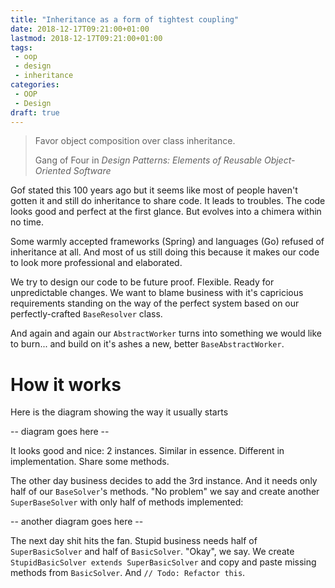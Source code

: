 ```yaml
---
title: "Inheritance as a form of tightest coupling"
date: 2018-12-17T09:21:00+01:00
lastmod: 2018-12-17T09:21:00+01:00
tags:
 - oop
 - design
 - inheritance
categories:
 - OOP
 - Design
draft: true
---
```

<blockquote class="blockquote text-right">
  <p class="mb-0">Favor object composition over class inheritance.</p>
  <footer class="blockquote-footer">Gang of Four in <cite title="Design Patterns: Elements of Reusable Object-Oriented Software">Design Patterns: Elements of Reusable Object-Oriented Software</cite></footer>
</blockquote>

Gof stated this 100 years ago but it seems like most of people haven't gotten it and still
do inheritance to share code. It leads to troubles. The code looks good and perfect at the first glance.
But evolves into a chimera within no time.

Some warmly accepted frameworks (Spring) and languages (Go) refused of inheritance at all.
And most of us still doing this because it makes our code to look more professional and elaborated.

We try to design our code to be future proof. Flexible. Ready for unpredictable changes. We want to blame business
with it's capricious requirements standing on the way of the perfect system based on our perfectly-crafted `BaseResolver` class.

And again and again our `AbstractWorker` turns into something we would like to burn... and build on it's ashes a new, better `BaseAbstractWorker`.

# How it works

Here is the diagram showing the way it usually starts

-- diagram goes here --

It looks good and nice: 2 instances. Similar in essence. Different in implementation. Share some methods.

The other day business decides to add the 3rd instance. And it needs only half of our `BaseSolver`'s methods.
"No problem" we say and create another `SuperBaseSolver` with only half of methods implemented:

-- another diagram goes here --

The next day shit hits the fan. Stupid business needs half of `SuperBasicSolver` and half of `BasicSolver`.
"Okay", we say. We create `StupidBasicSolver extends SuperBasicSolver` and copy and paste missing methods from `BasicSolver`.
And `// Todo: Refactor this`.


